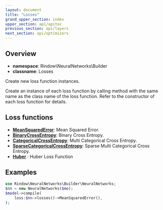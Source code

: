 ```yaml
---
layout: document
title: "Losses"
grand_upper_section: index
upper_section: api/apitoc
previous_section: api/layers
next_section: api/optimizers
---
```

Overview
-------

- **namespace**: Rindow\NeuralNetworks\Builder
- **classname**: Losses

Create new loss function instances.

Create an instance of each loss function by calling method with the same name as the class name of the loss function.
Refer to the constructor of each loss function for details.

Loss functions
--------------

- [**MeanSquaredError**](meansquarederror.html): Mean Squared Error.
- [**BinaryCrossEntropy**](binarycrossentropy.html): Binary Cross Entropy.
- [**CategoricalCrossEntropy**](categoricalcrossentropy.html): Multi Categorical Cross Entropy.
- [**SparseCategoricalCrossEntropy**](sparsecategoricalcrossentropy.html): Sparse Multi Categorical Cross Entropy.
- [**Huber**](huber.html) : Huber Loss Function

Examples
--------

```php
use Rindow\NeuralNetworks\Builder\NeuralNetworks;
$nn = new NeuralNetworks($mo);
$model->compile(
    loss:$nn->losses()->MeanSquaredError(),
);
```
